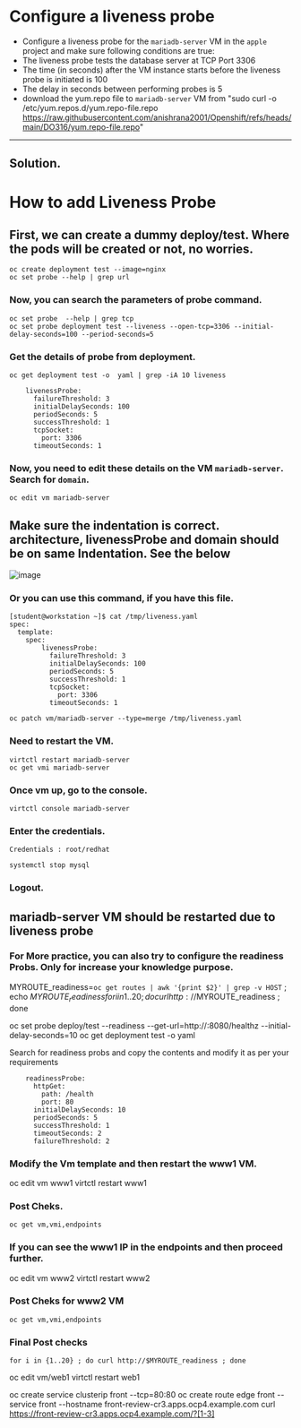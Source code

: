 # Configure a liveness probe
- Configure a liveness probe for the `mariadb-server` VM in the `apple` project and make sure following conditions are true:
- The liveness probe tests the database server at TCP Port 3306
- The time (in seconds) after the VM instance starts before the liveness probe is initiated is 100
- The delay in seconds between performing probes is 5
- download the yum.repo file to `mariadb-server` VM from "sudo curl -o /etc/yum.repos.d/yum.repo-file.repo https://raw.githubusercontent.com/anishrana2001/Openshift/refs/heads/main/DO316/yum.repo-file.repo"
---

## Solution.
# How to add Liveness Probe
## First, we can create a dummy deploy/test. Where the pods will be created or not, no worries.
```
oc create deployment test --image=nginx
oc set probe --help | grep url
```

### Now, you can search the parameters of probe command.
```
oc set probe  --help | grep tcp
oc set probe deployment test --liveness --open-tcp=3306 --initial-delay-seconds=100 --period-seconds=5
```

### Get the details of probe from deployment.
```
oc get deployment test -o  yaml | grep -iA 10 liveness
```

        livenessProbe:
          failureThreshold: 3
          initialDelaySeconds: 100
          periodSeconds: 5
          successThreshold: 1
          tcpSocket:
            port: 3306
          timeoutSeconds: 1


### Now, you need to edit these details on the VM `mariadb-server`. Search for `domain`.
```
oc edit vm mariadb-server
```
## Make sure the indentation is correct. architecture, livenessProbe and domain should be on same Indentation. See the below
![image](https://github.com/user-attachments/assets/65f04432-92cf-4448-8230-199e12d5eb00)



### Or you can use this command, if you have this file. 
```
[student@workstation ~]$ cat /tmp/liveness.yaml
spec:
  template:
    spec:
        livenessProbe:
          failureThreshold: 3
          initialDelaySeconds: 100
          periodSeconds: 5
          successThreshold: 1
          tcpSocket:
            port: 3306
          timeoutSeconds: 1
```

```
oc patch vm/mariadb-server --type=merge /tmp/liveness.yaml
```	


### Need to restart the VM.
```
virtctl restart mariadb-server
oc get vmi mariadb-server
```

### Once vm up, go to the console.
```
virtctl console mariadb-server
```
### Enter the credentials.

```
Credentials : root/redhat

systemctl stop mysql
```
### Logout.
## mariadb-server VM should be restarted due to liveness probe


### For More practice, you can also try to configure the readiness Probs. Only for increase your knowledge purpose.



MYROUTE_readiness=`oc get routes | awk '{print $2}' | grep -v HOST` ; echo $MYROUTE_readiness
for i in {1..20} ; do curl http://$MYROUTE_readiness ; done




oc set probe deploy/test --readiness --get-url=http://:8080/healthz --initial-delay-seconds=10
oc get deployment test -o yaml

Search for readiness probs and copy the contents and modify it as per your requirements

        readinessProbe:
          httpGet:
            path: /health
            port: 80
          initialDelaySeconds: 10
          periodSeconds: 5
          successThreshold: 1
          timeoutSeconds: 2
          failureThreshold: 2


### Modify the Vm template and then restart the www1 VM.
oc edit vm www1
virtctl restart www1


### Post Cheks. 

```
oc get vm,vmi,endpoints
```

### If you can see the www1 IP in the endpoints and then proceed further. 
oc edit vm www2
virtctl restart www2

### Post Cheks for www2 VM

```
oc get vm,vmi,endpoints
```

### Final Post checks
```
for i in {1..20} ; do curl http://$MYROUTE_readiness ; done
```






oc edit vm/web1 
virtctl restart web1 

oc create service clusterip front --tcp=80:80 
oc create route edge front --service front --hostname front-review-cr3.apps.ocp4.example.com
curl https://front-review-cr3.apps.ocp4.example.com/?[1-3]
